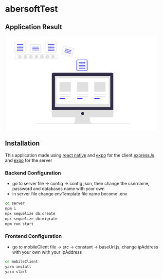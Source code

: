 # abersoftTest

## Application Result

![Image1](https://github.com/samuelzega/abersoftTest/blob/master/mobileClient/assets/image.png)

## Installation

This application made using
[react native](https://reactnative.dev/docs/getting-started) and
[expo](https://docs.expo.io/get-started/installation/) for the client
[expressJs](https://expressjs.com/en/starter/installing.html) and
[expo](https://sequelize.org/master/manual/getting-started.html) for the server

### Backend Configuration

-  go to server file -> config -> config.json, then change the username,
   password and databases name with your own
-  in server file change envTemplate file name become .env

```bash
cd server
npm i
npx sequelize db:create
npx sequelize db:migrate
npm run start
```

### Frontend Configuration

-  go to mobileClient file -> src -> constant -> baseUrl.js, change ipAddress
   with your own with your ipAddress

```bash
cd mobileClient
yarn install
yarn start
```
